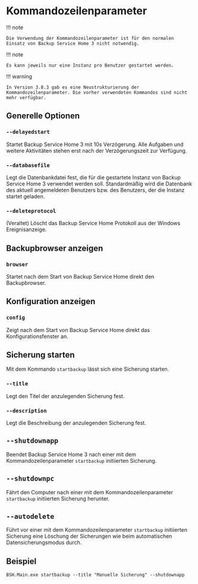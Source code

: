 # Kommandozeilenparameter

!!! note

    Die Verwendung der Kommandozeilenparameter ist für den normalen Einsatz von Backup Service Home 3 nicht notwendig.

!!! note

    Es kann jeweils nur eine Instanz pro Benutzer gestartet werden.

!!! warning

    In Version 3.8.3 gab es eine Neustrukturierung der Kommandozeilenparameter. Die vorher verwendeten Kommandos sind nicht mehr verfügbar.


## Generelle Optionen

### `--delayedstart`

Startet Backup Service Home 3 mit 10s Verzögerung. Alle Aufgaben und weitere Aktivitäten stehen erst nach der Verzögerungszeit zur Verfügung.

### `--databasefile`

Legt die Datenbankdatei fest, die für die gestartete Instanz von Backup Service Home 3 verwendet werden soll. Standardmäßig wird die Datenbank des aktuell angemeldeten Benutzers bzw. des Benutzers, der die Instanz startet geladen.

### `--deleteprotocol`

(Veraltet) Löscht das Backup Service Home Protokoll aus der Windows Ereignisanzeige.


## Backupbrowser anzeigen

### `browser`

Startet nach dem Start von Backup Service Home direkt den Backupbrowser.


## Konfiguration anzeigen

### `config`

Zeigt nach dem Start von Backup Service Home direkt das Konfigurationsfenster an.


## Sicherung starten

Mit dem Kommando `startbackup` lässt sich eine Sicherung starten.

### `--title`

Legt den Titel der anzulegenden Sicherung fest.

### `--description`

Legt die Beschreibung der anzulegenden Sicherung fest.

## `--shutdownapp`

Beendet Backup Service Home 3 nach einer mit dem Kommandozeilenparameter `startbackup` initiierten Sicherung.

## `--shutdownpc`

Fährt den Computer nach einer mit dem Kommandozeilenparameter `startbackup` initiierten Sicherung herunter.

## `--autodelete`

Führt vor einer mit dem Kommandozeilenparameter `startbackup` initiierten Sicherung eine Löschung der Sicherungen wie beim automatischen Datensicherungsmodus durch.

## Beispiel

```
BSH.Main.exe startbackup --title "Manuelle Sicherung" --shutdownapp
```
